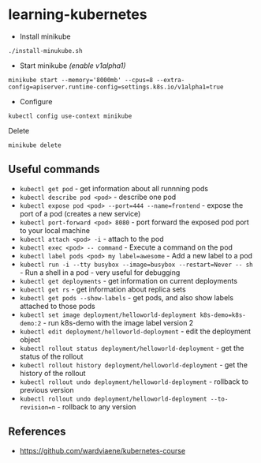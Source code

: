 # learning-kubernetes

- Install minikube
```shell
./install-minukube.sh
```


- Start minikube _(enable v1alpha1)_
```shell
minikube start --memory='8000mb' --cpus=8 --extra-config=apiserver.runtime-config=settings.k8s.io/v1alpha1=true
```

- Configure
```shell
kubectl config use-context minikube
```

Delete
```shell
minikube delete
```

## Useful commands

- `kubectl get pod` - get information about all runnning pods
- `kubectl describe pod <pod>` - describe one pod
- `kubectl expose pod <pod> --port=444 --name=frontend` - expose the port of a pod (creates a new service)
- `kubectl port-forward <pod> 8080` - port forward the exposed pod port to your local machine
- `kubectl attach <pod> -i` - attach to the pod
- `kubectl exec <pod> -- command` - Execute a command on the pod
- `kubectl label pods <pod> my label=awesome` - Add a new label to a pod
- `kubectl run -i --tty busybox --image=busybox --restart=Never -- sh` - Run a shell in a pod - very useful for debugging
- `kubectl get deployments` - get information on current deployments
- `kubectl get rs` - get information about replica sets
- `kubectl get pods --show-labels` - get pods, and also show labels attached to those pods
- `kubectl set image deployment/helloworld-deployment k8s-demo=k8s-demo:2` - run k8s-demo with the image label version 2
- `kubectl edit deployment/helloworld-deployment` - edit the deployment object
- `kubectl rollout status deployment/helloworld-deployment` - get the status of the rollout
- `kubectl rollout history deployment/helloworld-deployment` - get the history of the rollout
- `kubectl rollout undo deployment/helloworld-deployment` - rollback to previous version
- `kubectl rollout undo deployment/helloworld-deployment --to-revision=n` - rollback to any version

## References
- https://github.com/wardviaene/kubernetes-course
